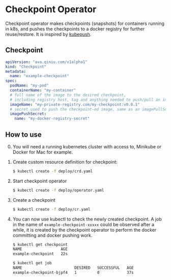 # Checkpoint Operator

Checkpoint operator makes checkpoints (snapshots) for containers running in k8s, and pushes the checkpoints 
to a docker registry for further reuse/restore. It is inspired by [kubepush](https://github.com/wulibin163/kubepush).

## Checkpoint

```yaml
apiVersion: "ava.qiniu.com/v1alpha1"
kind: "Checkpoint"
metadata:
  name: "example-checkpoint"
spec:
  podName: "my-pod"
  containerName: "my-container"
  # full name of the image to the desired checkpoint, 
  # including registry host, tag and anything needed to push/pull an image
  imageName: "my-private-registry.com/my-checkpoint:v0.0.1"
  # secret used to push the checkpoint-ed image, same as an imagePullSecret
  imagePushSecret:
    name: "my-docker-registry-secret"
```

## How to use

0. You will need a running kubernetes cluster with access to, Minikube or Docker for Mac for example.

1. Create custom resource definition for checkpoint:
    ```bash
    $ kubectl create -f deploy/crd.yaml
    ```

2. Start checkpoint operator
    ```bash
    $ kubectl create -f deploy/operator.yaml
    ```

3. Create a checkpoint
    ```bash
    $ kubectl create -f deploy/cr.yaml
    ```

4. You can now use kubectl to check the newly created checkpoint. A job in the name of `example-checkpoint-xxxxx` could be observed after a while, it is created by the checkpoint operator to perform the docker committing and docker pushing work. 
    ```bash
    $ kubectl get checkpoint
    NAME                 AGE
    example-checkpoint   22s

    $ kubectl get job
    NAME                       DESIRED   SUCCESSFUL   AGE
    example-checkpoint-bjpf4   1         0            37s
    ```